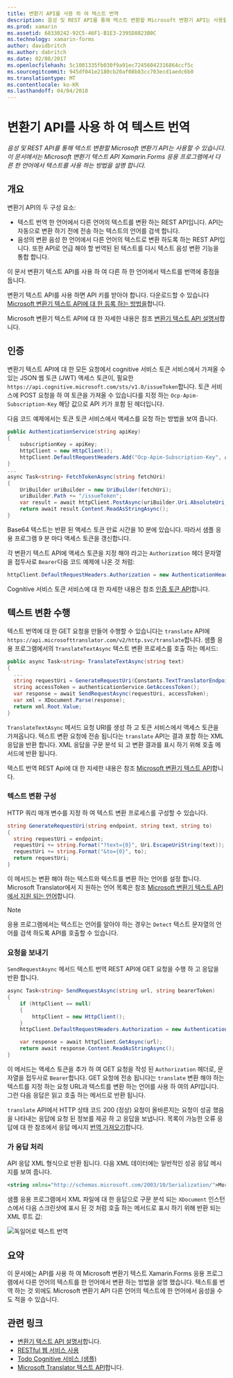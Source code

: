 ```yaml
---
title: 변환기 API를 사용 하 여 텍스트 번역
description: 음성 및 REST API를 통해 텍스트 변환할 Microsoft 변환기 API는 사용할 수 있습니다. 이 문서에서는 Microsoft 변환기 텍스트 API Xamarin.Forms 응용 프로그램에서 다른 한 언어에서 텍스트를 사용 하는 방법을 설명 합니다.
ms.prod: xamarin
ms.assetid: 68330242-92C5-46F1-B1E3-2395D8823B0C
ms.technology: xamarin-forms
author: davidbritch
ms.author: dabritch
ms.date: 02/08/2017
ms.openlocfilehash: 5c1001335fb030f9a91ec72456042316864ccf5c
ms.sourcegitcommit: 945df041e2180cb20af08b83cc703ecd1aedc6b0
ms.translationtype: MT
ms.contentlocale: ko-KR
ms.lasthandoff: 04/04/2018
---
```

# <a name="text-translation-using-the-translator-api"></a>변환기 API를 사용 하 여 텍스트 번역

_음성 및 REST API를 통해 텍스트 변환할 Microsoft 변환기 API는 사용할 수 있습니다. 이 문서에서는 Microsoft 변환기 텍스트 API Xamarin.Forms 응용 프로그램에서 다른 한 언어에서 텍스트를 사용 하는 방법을 설명 합니다._

## <a name="overview"></a>개요

변환기 API의 두 구성 요소:

- 텍스트 번역 한 언어에서 다른 언어의 텍스트를 변환 하는 REST API입니다. API는 자동으로 변환 하기 전에 전송 하는 텍스트의 언어를 검색 합니다.
- 음성의 변환 음성 한 언어에서 다른 언어의 텍스트로 변환 하도록 하는 REST API입니다. 또한 API로 언급 해야 할 번역된 된 텍스트를 다시 텍스트 음성 변환 기능을 통합 합니다.

이 문서 변환기 텍스트 API를 사용 하 여 다른 하 한 언어에서 텍스트를 번역에 중점을 둡니다.

변환기 텍스트 API를 사용 하면 API 키를 받아야 합니다. 다운로드할 수 있습니다 [Microsoft 변환기 텍스트 API에 대 한 등록 하는 방법을](/azure/cognitive-services/translator/translator-text-how-to-signup/)합니다.

Microsoft 변환기 텍스트 API에 대 한 자세한 내용은 참조 [변환기 텍스트 API 설명서](/azure/cognitive-services/translator/)합니다.

## <a name="authentication"></a>인증

변환기 텍스트 API에 대 한 모든 요청에서 cognitive 서비스 토큰 서비스에서 가져올 수 있는 JSON 웹 토큰 (JWT) 액세스 토큰이, 필요한 `https://api.cognitive.microsoft.com/sts/v1.0/issueToken`합니다. 토큰 서비스에 POST 요청을 하 여 토큰을 가져올 수 있습니다를 지정 하는 `Ocp-Apim-Subscription-Key` 해당 값으로 API 키가 포함 된 헤더입니다.

다음 코드 예제에서는 토큰 토큰 서비스에서 액세스를 요청 하는 방법을 보여 줍니다.

```csharp
public AuthenticationService(string apiKey)
{
    subscriptionKey = apiKey;
    httpClient = new HttpClient();
    httpClient.DefaultRequestHeaders.Add("Ocp-Apim-Subscription-Key", apiKey);
}
...
async Task<string> FetchTokenAsync(string fetchUri)
{
    UriBuilder uriBuilder = new UriBuilder(fetchUri);
    uriBuilder.Path += "/issueToken";
    var result = await httpClient.PostAsync(uriBuilder.Uri.AbsoluteUri, null);
    return await result.Content.ReadAsStringAsync();
}
```

Base64 텍스트는 반환 된 액세스 토큰 만료 시간을 10 분에 있습니다. 따라서 샘플 응용 프로그램 9 분 마다 액세스 토큰을 갱신합니다.

각 변환기 텍스트 API에 액세스 토큰을 지정 해야 라고는 `Authorization` 헤더 문자열을 접두사로 `Bearer`다음 코드 예제에 나온 것 처럼:

```csharp
httpClient.DefaultRequestHeaders.Authorization = new AuthenticationHeaderValue("Bearer", bearerToken);
```

Cognitive 서비스 토큰 서비스에 대 한 자세한 내용은 참조 [인증 토큰 API](http://docs.microsofttranslator.com/oauth-token.html)합니다.

## <a name="performing-text-translation"></a>텍스트 변환 수행

텍스트 번역에 대 한 GET 요청을 만들어 수행할 수 있습니다는 `translate` API에 `https://api.microsofttranslator.com/v2/http.svc/translate`합니다. 샘플 응용 프로그램에서의 `TranslateTextAsync` 텍스트 변환 프로세스를 호출 하는 메서드:

```csharp
public async Task<string> TranslateTextAsync(string text)
{
  ...
  string requestUri = GenerateRequestUri(Constants.TextTranslatorEndpoint, text, "en", "de");
  string accessToken = authenticationService.GetAccessToken();
  var response = await SendRequestAsync(requestUri, accessToken);
  var xml = XDocument.Parse(response);
  return xml.Root.Value;
}
```

`TranslateTextAsync` 메서드 요청 URI를 생성 하 고 토큰 서비스에서 액세스 토큰을 가져옵니다. 텍스트 변환 요청에 전송 됩니다는 `translate` API는 결과 포함 하는 XML 응답을 반환 합니다. XML 응답을 구문 분석 되 고 변환 결과를 표시 하기 위해 호출 메서드에 반환 됩니다.

텍스트 번역 REST Api에 대 한 자세한 내용은 참조 [Microsoft 변환기 텍스트 API](http://docs.microsofttranslator.com/text-translate.html)합니다.

### <a name="configuring-text-translation"></a>텍스트 변환 구성

HTTP 쿼리 매개 변수를 지정 하 여 텍스트 변환 프로세스를 구성할 수 있습니다.

```csharp
string GenerateRequestUri(string endpoint, string text, string to)
{
  string requestUri = endpoint;
  requestUri += string.Format("?text={0}", Uri.EscapeUriString(text));
  requestUri += string.Format("&to={0}", to);
  return requestUri;
}
```

이 메서드는 변환 해야 하는 텍스트와 텍스트를 변환 하는 언어를 설정 합니다. Microsoft Translator에서 지 원하는 언어 목록은 참조 [Microsoft 변환기 텍스트 API에서 지원 되는 언어](/azure/cognitive-services/translator/languages/)합니다.

> [!NOTE]
> 응용 프로그램에서는 텍스트는 언어를 알아야 하는 경우는 `Detect` 텍스트 문자열의 언어를 검색 하도록 API를 호출할 수 있습니다.

### <a name="sending-the-request"></a>요청을 보내기

`SendRequestAsync` 메서드 텍스트 번역 REST API에 GET 요청을 수행 하 고 응답을 반환 합니다.

```csharp
async Task<string> SendRequestAsync(string url, string bearerToken)
{
    if (httpClient == null)
    {
        httpClient = new HttpClient();
    }
    httpClient.DefaultRequestHeaders.Authorization = new AuthenticationHeaderValue("Bearer", bearerToken);

    var response = await httpClient.GetAsync(url);
    return await response.Content.ReadAsStringAsync();
}
```

이 메서드는 액세스 토큰을 추가 하 여 GET 요청을 작성 된 `Authorization` 헤더로, 문자열을 접두사로 `Bearer`합니다. GET 요청에 전송 됩니다는 `translate` 변환 해야 하는 텍스트를 지정 하는 요청 URL과 텍스트를 변환 하는 언어를 사용 하 여의 API입니다. 그런 다음 응답은 읽고 호출 하는 메서드로 반환 됩니다.

`translate` API에서 HTTP 상태 코드 200 (정상) 요청이 올바른지는 요청이 성공 했음을 나타내는 응답에 요청 된 정보를 제공 하 고 응답을 보냅니다. 목록이 가능한 오류 응답에 대 한 참조에서 응답 메시지 [번역 가져오기](http://docs.microsofttranslator.com/text-translate.html#!/default/get_Translate)합니다.

### <a name="processing-the-response"></a>가 응답 처리

API 응답 XML 형식으로 반환 됩니다. 다음 XML 데이터에는 일반적인 성공 응답 메시지를 보여 줍니다.

```xml
<string xmlns="http://schemas.microsoft.com/2003/10/Serialization/">Morgen kaufen gehen ein</string>
```

샘플 응용 프로그램에서 XML 파일에 대 한 응답으로 구문 분석 되는 `XDocument` 인스턴스에서 다음 스크린샷에 표시 된 것 처럼 호출 하는 메서드로 표시 하기 위해 반환 되는 XML 루트 값:

![](text-translation-images/text-translation.png "독일어로 텍스트 번역")

## <a name="summary"></a>요약

이 문서에는 API를 사용 하 여 Microsoft 변환기 텍스트 Xamarin.Forms 응용 프로그램에서 다른 언어의 텍스트를 한 언어에서 변환 하는 방법을 설명 했습니다. 텍스트를 번역 하는 것 외에도 Microsoft 변환기 API 다른 언어의 텍스트에 한 언어에서 음성을 수도 적을 수 있습니다.

## <a name="related-links"></a>관련 링크

- [변환기 텍스트 API 설명서](/azure/cognitive-services/translator/)합니다.
- [RESTful 웹 서비스 사용](~/xamarin-forms/data-cloud/consuming/rest.md)
- [Todo Cognitive 서비스 (샘플)](https://developer.xamarin.com/samples/xamarin-forms/WebServices/TodoCognitiveServices/)
- [Microsoft Translator 텍스트 API](http://docs.microsofttranslator.com/text-translate.html)합니다.
